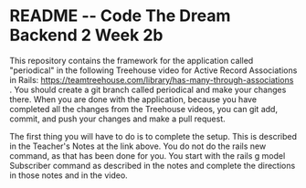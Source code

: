# README -- Code The Dream Backend 2 Week 2b

This repository contains the framework for the application called "periodical" in the following Treehouse video for Active Record Associations in Rails: https://teamtreehouse.com/library/has-many-through-associations .  You should create a git branch called periodical and make your changes there.
When you are done with the application, because you have completed all the changes from the Treehouse videos, you can git add, commit, and push your changes and 
make a pull request.

The first thing you will have to do is to complete the setup.  This is described in the Teacher's Notes at the link above.  You do not do the rails new command,
as that has been done for you.  You start with the rails g model Subscriber command as described in the notes and complete the directions in those notes and in the
video.
